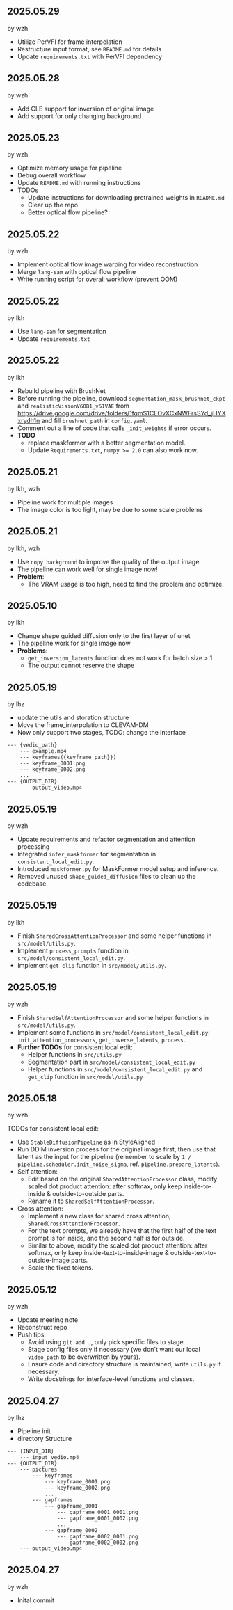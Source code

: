 ## 2025.05.29

by wzh

- Utilize PerVFI for frame interpolation
- Restructure input format, see `README.md` for details
- Update `requirements.txt` with PerVFI dependency


## 2025.05.28

by wzh

- Add CLE support for inversion of original image
- Add support for only changing background


## 2025.05.23

by wzh

- Optimize memory usage for pipeline
- Debug overall workflow
- Update `README.md` with running instructions
- TODOs
  - Update instructions for downloading pretrained weights in `README.md`
  - Clear up the repo
  - Better optical flow pipeline?


## 2025.05.22

by wzh

- Implement optical flow image warping for video reconstruction
- Merge `lang-sam` with optical flow pipeline
- Write running script for overall workflow (prevent OOM)


## 2025.05.22

by lkh

- Use `lang-sam` for segmentation
- Update `requirements.txt`

## 2025.05.22

by lkh

- Rebuild pipeline with BrushNet
- Before running the pipeline, download `segmentation_mask_brushnet_ckpt` and `realisticVisionV60B1_v51VAE` from https://drive.google.com/drive/folders/1fqmS1CEOvXCxNWFrsSYd_jHYXxrydh1n and fill `brushnet_path` in `config.yaml`.
- Comment out a line of code that calls `_init_weights` if error occurs.
- **TODO**
  - replace maskformer with a better segmentation model.
  - Update `Requirements.txt`, `numpy >= 2.0` can also work now.

## 2025.05.21

by lkh, wzh

- Pipeline work for multiple images
- The image color is too light, may be due to some scale problems

## 2025.05.21

by lkh, wzh

- Use `copy background` to improve the quality of the output image
- The pipeline can work well for single image now!
- **Problem**:
  - The VRAM usage is too high, need to find the problem and optimize.

## 2025.05.10

by lkh

- Change shepe guided diffusion only to the first layer of unet
- The pipeline work for single image now
- **Problems**:
  - `get_inversion_latents` function does not work for batch size > 1
  - The output cannot reserve the shape

## 2025.05.19

by lhz

* update the utils and storation structure
* Move the frame_interpolation to CLEVAM-DM
* Now only support two stages, TODO: change the interface

```
--- {vedio_path}
    --- example.mp4
    --- keyframes({keyframe_path}})
	--- keyframe_0001.png
	--- keyframe_0002.png
	...
--- {OUTPUT_DIR}
    --- output_video.mp4
```

## 2025.05.19

by wzh

- Update requirements and refactor segmentation and attention processing
- Integrated `infer_maskformer` for segmentation in `consistent_local_edit.py`.
- Introduced `maskformer.py` for MaskFormer model setup and inference.
- Removed unused `shape_guided_diffusion` files to clean up the codebase.

## 2025.05.19

by lkh

- Finish `SharedCrossAttentionProcessor` and some helper functions in `src/model/utils.py`.
- Implement `process_prompts` function in `src/model/consistent_local_edit.py`.
- Implement `get_clip` function in `src/model/utils.py`.

## 2025.05.19

by wzh

- Finish `SharedSelfAttentionProcessor` and some helper functions in `src/model/utils.py`.
- Implement some functions in `src/model/consistent_local_edit.py`: `init_attention_processors`, `get_inverse_latents`, `process`.
- **Further TODOs** for consistent local edit:
  - Helper functions in `src/utils.py`
  - Segmentation part in `src/model/consistent_local_edit.py`
  - Helper functions in `src/model/consistent_local_edit.py` and `get_clip` function in `src/model/utils.py`

## 2025.05.18

by wzh

TODOs for consistent local edit:

- Use `StableDiffusionPipeline` as in StyleAligned
- Run DDIM inversion process for the original image first, then use that latent as the input for the pipeline (remember to scale by `1 / pipeline.scheduler.init_noise_sigma`, ref. `pipeline.prepare_latents`).
- Self attention:
  - Edit based on the original `SharedAttentionProcessor` class, modify scaled dot product attention: after softmax, only keep inside-to-inside \& outside-to-outside parts.
  - Rename it to `SharedSelfAttentionProcessor`.
- Cross attention:
  - Implement a new class for shared cross attention, `SharedCrossAttentionProcessor`.
  - For the text prompts, we already have that the first half of the text prompt is for inside, and the second half is for outside.
  - Similar to above, modify the scaled dot product attention: after softmax, only keep inside-text-to-inside-image \& outside-text-to-outside-image parts.
  - Scale the fixed tokens.

## 2025.05.12

by wzh

- Update meeting note
- Reconstruct repo
- Push tips:
  - Avoid using `git add .`, only pick specific files to stage.
  - Stage config files only if necessary (we don't want our local `video_path` to be overwritten by yours).
  - Ensure code and directory structure is maintained, write `utils.py` if necessary.
  - Write docstrings for interface-level functions and classes.

## 2025.04.27

by lhz

- Pipeline init
- directory Structure

```
--- {INPUT_DIR}
    --- input_vedio.mp4
--- {OUTPUT_DIR}
    --- pictures
        --- keyframes
            --- keyframe_0001.png
            --- keyframe_0002.png
            ...
        --- gapframes
            --- gapframe_0001
                --- gapframe_0001_0001.png
                --- gapframe_0001_0002.png
                ...
            --- gapframe_0002
                --- gapframe_0002_0001.png
                --- gapframe_0002_0002.png
    --- output_video.mp4
```

## 2025.04.27

by wzh

- Inital commit
